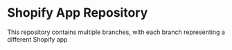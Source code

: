# Shopify App Repository
This repository contains multiple branches, with each branch representing a different Shopify app

